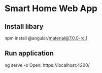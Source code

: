 # Smart Home Web App



## Install libary
npm install @angular/material@7.0.0-rc.1

## Run application
ng serve -o
Open: https://localhost:4200/